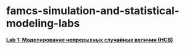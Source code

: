 # famcs-simulation-and-statistical-modeling-labs
[**Lab 1: Моделирование непрерывных случайных величин (НСВ)**](https://github.com/vetasavitskaya/famcs-simulation-and-statistical-modeling-labs/tree/main/lab-01-standard-normal_distribution)
